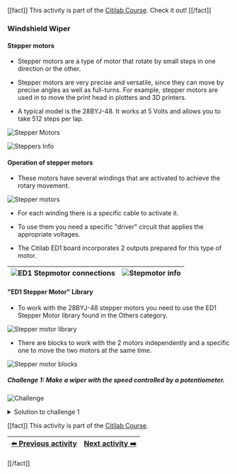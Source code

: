 [[fact]]
This activity is part of the [Citilab Course](../citilab-course-en). Check it out!
[[/fact]]

### Windshield Wiper

#### Stepper motors

- Stepper motors are a type of motor that rotate by small steps in one direction or the other.

- Stepper motors are very precise and versatile, since they can move by precise angles as well as full-turns.
For example, stepper motors are used in to move the print head in plotters and 3D printers.

- A typical model is the 28BYJ-48. It works at 5 Volts and allows you to take 512 steps per lap.

![Stepper Motors](cm13-01-stepper_motors.png)

![Steppers Info](cm13-02-stepper_motors_info.png)

#### Operation of stepper motors

- These motors have several windings that are activated to achieve the rotary movement.

![Stepper motors](cm13-03-coils.png)

- For each winding there is a specific cable to activate it.

- To use them you need a specific "driver" circuit that applies the appropriate voltages.

- The Citilab ED1 board incorporates 2 outputs prepared for this type of motor.

| ![ED1 Stepmotor connections](cm13-05-stepper_connection.png) | ![Stepmotor info](cm13-04-circuit_scheme.png) |
| ------------------------------------------------------------- | ------------------------------------------------------- |

#### "ED1 Stepper Motor" Library

- To work with the 28BYJ-48 stepper motors you need to use the ED1 Stepper Motor library found in the Others category.

![Stepper motor library](cm13-06-stepper_library.png)

- There are blocks to work with the 2 motors independently and a specific one to move the two motors at the same time.

![Stepper motor blocks](cm13-07-stepper_blocks.png)

##### Challenge 1: Make a wiper with the speed controlled by a potentiometer.

![Challenge](cm-challenge-en.png)

<details>
  <summary>Solution to challenge 1</summary>
    <img src="cm13-s1.png" title="Solution challenge 1">
</details>


[[fact]]
This activity is part of the [Citilab Course](../citilab-course-en).

| [⬅️ Previous activity](../citilab-course-12-en) | [Next activity ➡️](../citilab-course-14-en) |
|--|--|

[[/fact]]
